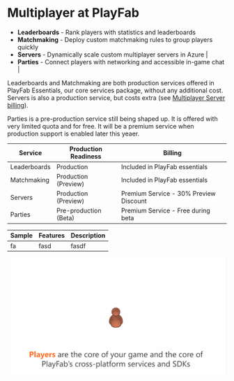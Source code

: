 # Multiplayer at PlayFab

- **Leaderboards** - Rank players with statistics and leaderboards
- **Matchmaking** - Deploy custom matchmaking rules to group players quickly
- **Servers** - Dynamically scale custom multiplayer servers in Azure |
- **Parties** - Connect players with networking and accessible in-game chat |

Leaderboards and Matchmaking are both production services offered in PlayFab Essentials, our core services package, without any additional cost. Servers is also a production service, but costs extra (see [Multiplayer Server billing](/servers/billing-for-thunderhead.md)). 

Parties is a pre-production service still being shaped up. It is offered with very limited quota and for free. It will be a premium service when production support is enabled later this yeaer. 

|Service|Production Readiness|Billing|
|--|--|--|
|Leaderboards|Production|Included in PlayFab essentials| 
|Matchmaking|Production (Preview)|Included in PlayFab essentials| 
|Servers|Production (Preview)|Premium Service - 30% Preview Discount| 
|Parties|Pre-production (Beta)|Premium Service - Free during beta| 




|Sample|Features|Description|
|--|--|--|
|fa|fasd|fasdf|


![Thunderhead Container Flow](servers/media/tutorials/Multiplayer-Animation.gif)
